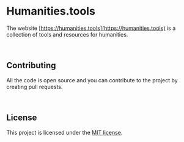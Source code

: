# Humanities.tools

The website [https://humanities.tools](https://humanities.tools) is a collection of tools and resources for humanities.

<br/>

## Contributing
All the code is open source and you can contribute to the project by creating pull requests.

<br/>

## License
This project is licensed under the [MIT license](LICENSE.md).